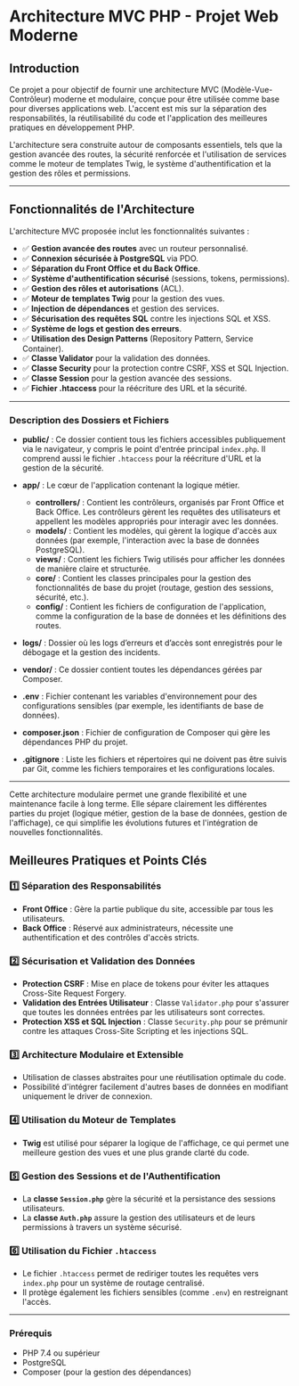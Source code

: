 # Architecture MVC PHP - Projet Web Moderne

## Introduction

Ce projet a pour objectif de fournir une architecture MVC (Modèle-Vue-Contrôleur) moderne et modulaire, conçue pour être utilisée comme base pour diverses applications web. L'accent est mis sur la séparation des responsabilités, la réutilisabilité du code et l'application des meilleures pratiques en développement PHP.

L'architecture sera construite autour de composants essentiels, tels que la gestion avancée des routes, la sécurité renforcée et l'utilisation de services comme le moteur de templates Twig, le système d'authentification et la gestion des rôles et permissions.

---

## Fonctionnalités de l'Architecture

L'architecture MVC proposée inclut les fonctionnalités suivantes :

- ✅ **Gestion avancée des routes** avec un routeur personnalisé.
- ✅ **Connexion sécurisée à PostgreSQL** via PDO.
- ✅ **Séparation du Front Office et du Back Office**.
- ✅ **Système d'authentification sécurisé** (sessions, tokens, permissions).
- ✅ **Gestion des rôles et autorisations** (ACL).
- ✅ **Moteur de templates Twig** pour la gestion des vues.
- ✅ **Injection de dépendances** et gestion des services.
- ✅ **Sécurisation des requêtes SQL** contre les injections SQL et XSS.
- ✅ **Système de logs et gestion des erreurs**.
- ✅ **Utilisation des Design Patterns** (Repository Pattern, Service Container).
- ✅ **Classe Validator** pour la validation des données.
- ✅ **Classe Security** pour la protection contre CSRF, XSS et SQL Injection.
- ✅ **Classe Session** pour la gestion avancée des sessions.
- ✅ **Fichier .htaccess** pour la réécriture des URL et la sécurité.

---


### Description des Dossiers et Fichiers

- **public/** : Ce dossier contient tous les fichiers accessibles publiquement via le navigateur, y compris le point d'entrée principal `index.php`. Il comprend aussi le fichier `.htaccess` pour la réécriture d'URL et la gestion de la sécurité.
  
- **app/** : Le cœur de l'application contenant la logique métier.
  - **controllers/** : Contient les contrôleurs, organisés par Front Office et Back Office. Les contrôleurs gèrent les requêtes des utilisateurs et appellent les modèles appropriés pour interagir avec les données.
  - **models/** : Contient les modèles, qui gèrent la logique d'accès aux données (par exemple, l'interaction avec la base de données PostgreSQL).
  - **views/** : Contient les fichiers Twig utilisés pour afficher les données de manière claire et structurée.
  - **core/** : Contient les classes principales pour la gestion des fonctionnalités de base du projet (routage, gestion des sessions, sécurité, etc.).
  - **config/** : Contient les fichiers de configuration de l'application, comme la configuration de la base de données et les définitions des routes.

- **logs/** : Dossier où les logs d’erreurs et d’accès sont enregistrés pour le débogage et la gestion des incidents.
  
- **vendor/** : Ce dossier contient toutes les dépendances gérées par Composer.

- **.env** : Fichier contenant les variables d'environnement pour des configurations sensibles (par exemple, les identifiants de base de données).

- **composer.json** : Fichier de configuration de Composer qui gère les dépendances PHP du projet.

- **.gitignore** : Liste les fichiers et répertoires qui ne doivent pas être suivis par Git, comme les fichiers temporaires et les configurations locales.

---

Cette architecture modulaire permet une grande flexibilité et une maintenance facile à long terme. Elle sépare clairement les différentes parties du projet (logique métier, gestion de la base de données, gestion de l'affichage), ce qui simplifie les évolutions futures et l'intégration de nouvelles fonctionnalités.


## Meilleures Pratiques et Points Clés

### 1️⃣ Séparation des Responsabilités

- **Front Office** : Gère la partie publique du site, accessible par tous les utilisateurs.
- **Back Office** : Réservé aux administrateurs, nécessite une authentification et des contrôles d'accès stricts.

### 2️⃣ Sécurisation et Validation des Données

- **Protection CSRF** : Mise en place de tokens pour éviter les attaques Cross-Site Request Forgery.
- **Validation des Entrées Utilisateur** : Classe `Validator.php` pour s'assurer que toutes les données entrées par les utilisateurs sont correctes.
- **Protection XSS et SQL Injection** : Classe `Security.php` pour se prémunir contre les attaques Cross-Site Scripting et les injections SQL.

### 3️⃣ Architecture Modulaire et Extensible

- Utilisation de classes abstraites pour une réutilisation optimale du code.
- Possibilité d'intégrer facilement d'autres bases de données en modifiant uniquement le driver de connexion.

### 4️⃣ Utilisation du Moteur de Templates

- **Twig** est utilisé pour séparer la logique de l'affichage, ce qui permet une meilleure gestion des vues et une plus grande clarté du code.

### 5️⃣ Gestion des Sessions et de l'Authentification

- La **classe `Session.php`** gère la sécurité et la persistance des sessions utilisateurs.
- La **classe `Auth.php`** assure la gestion des utilisateurs et de leurs permissions à travers un système sécurisé.

### 6️⃣ Utilisation du Fichier `.htaccess`

- Le fichier `.htaccess` permet de rediriger toutes les requêtes vers `index.php` pour un système de routage centralisé.
- Il protège également les fichiers sensibles (comme `.env`) en restreignant l'accès.

---


### Prérequis

- PHP 7.4 ou supérieur
- PostgreSQL
- Composer (pour la gestion des dépendances)


